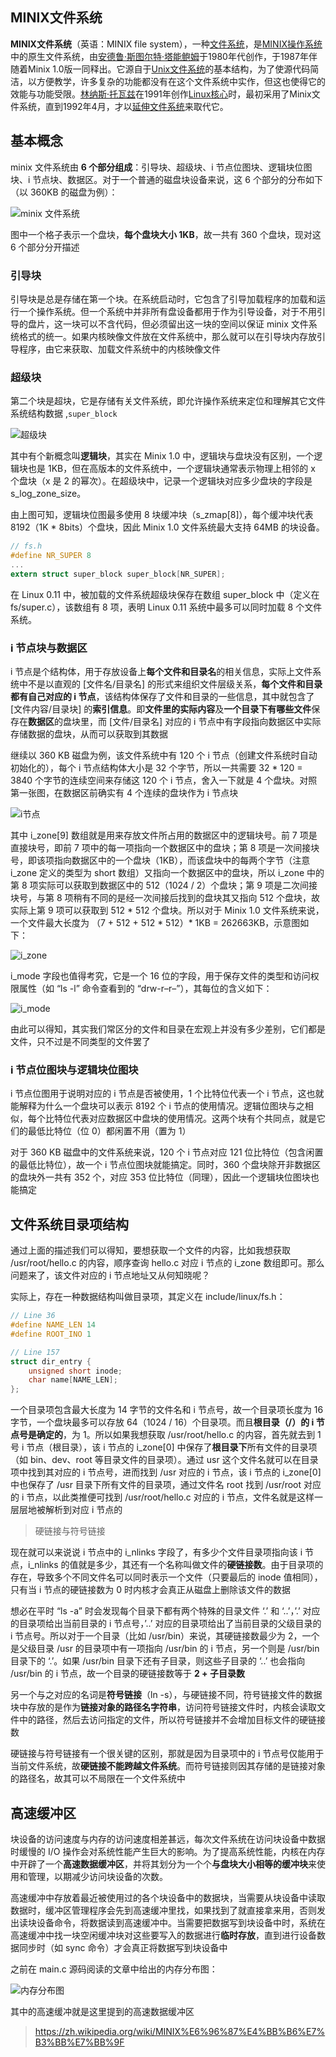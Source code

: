 ## MINIX文件系统

**MINIX文件系统**（英语：MINIX file system），一种[文件系统](https://zh.wikipedia.org/wiki/檔案系統)，是[MINIX](https://zh.wikipedia.org/wiki/MINIX)[操作系统](https://zh.wikipedia.org/wiki/作業系統)中的原生文件系统，由[安德鲁·斯图尔特·塔能鲍姆](https://zh.wikipedia.org/wiki/安德鲁·斯图尔特·塔能鲍姆)于1980年代创作，于1987年伴随着Minix 1.0版一同释出。它源自于[Unix文件系统](https://zh.wikipedia.org/wiki/Unix文件系统)的基本结构，为了使源代码简洁，以方便教学，许多复杂的功能都没有在这个文件系统中实作，但这也使得它的效能与功能受限。[林纳斯·托瓦兹](https://zh.wikipedia.org/wiki/林纳斯·托瓦兹)在1991年创作[Linux核心](https://zh.wikipedia.org/wiki/Linux核心)时，最初采用了Minix文件系统，直到1992年4月，才以[延伸文件系统](https://zh.wikipedia.org/wiki/延伸檔案系統)来取代它。



## 基本概念

minix 文件系统由 **6 个部分组成**：引导块、超级块、i 节点位图块、逻辑块位图块、i 节点块、数据区。对于一个普通的磁盘块设备来说，这 6 个部分的分布如下（以 360KB 的磁盘为例）：

![minix 文件系统](img/m1.png)



图中一个格子表示一个盘块，**每个盘块大小 1KB**，故一共有 360 个盘块，现对这 6 个部分分开描述



### 引导块

​	引导块是总是存储在第一个块。在系统启动时，它包含了引导加载程序的加载和运行一个操作系统。但一个系统中并非所有盘设备都用于作为引导设备，对于不用引导的盘片，这一块可以不含代码，但必须留出这一块的空间以保证 minix 文件系统格式的统一。如果内核映像文件放在文件系统中，那么就可以在引导块内存放引导程序，由它来获取、加载文件系统中的内核映像文件

### 超级块

第二个块是超块，它是存储有关文件系统，即允许操作系统来定位和理解其它文件系统结构数据 ,`super_block`

![超级块](img/m2.png)

其中有个新概念叫**逻辑块**，其实在 Minix 1.0 中，逻辑块与盘块没有区别，一个逻辑块也是 1KB，但在高版本的文件系统中，一个逻辑块通常表示物理上相邻的 x 个盘块（x 是 2 的幂次）。在超级块中，记录一个逻辑块对应多少盘块的字段是 s_log_zone_size。

由上图可知，逻辑块位图最多使用 8 块缓冲块（s_zmap[8]），每个缓冲块代表 8192（1K * 8bits）个盘块，因此 Minix 1.0 文件系统最大支持 64MB 的块设备。

```c
// fs.h
#define NR_SUPER 8
...
extern struct super_block super_block[NR_SUPER];
```

在 Linux 0.11 中，被加载的文件系统超级块保存在数组 super_block 中（定义在 fs/super.c），该数组有 8 项，表明 Linux 0.11 系统中最多可以同时加载 8 个文件系统。



### i 节点块与数据区

i 节点是个结构体，用于存放设备上**每个文件和目录名**的相关信息，实际上文件系统中不是以直观的 [文件名/目录名] 的形式来组织文件层级关系，**每个文件和目录都有自己对应的 i 节点**，该结构体保存了文件和目录的一些信息，其中就包含了 [文件内容/目录块] 的**索引信息**。即**文件里的实际内容**及**一个目录下有哪些文件**保存在**数据区**的盘块里，而 [文件/目录名] 对应的 i 节点中有字段指向数据区中实际存储数据的盘块，从而可以获取到其数据

继续以 360 KB 磁盘为例，该文件系统中有 120 个 i 节点（创建文件系统时自动初始化的），每个 i 节点结构体大小是 32 个字节，所以一共需要 32 * 120 = 3840 个字节的连续空间来存储这 120 个 i 节点，舍入一下就是 4 个盘块。对照第一张图，在数据区前确实有 4 个连续的盘块作为 i 节点块



![i节点](img/m3.png)



其中 i_zone[9] 数组就是用来存放文件所占用的数据区中的逻辑块号。前 7 项是直接块号，即前 7 项中的每一项指向一个数据区中的盘块；第 8 项是一次间接块号，即该项指向数据区中的一个盘块（1KB），而该盘块中的每两个字节（注意 i_zone 定义的类型为 short 数组）又指向一个数据区中的盘块，所以 i_zone 中的第 8 项实际可以获取到数据区中的 512（1024 / 2）个盘块；第 9 项是二次间接块号，与第 8 项稍有不同的是经一次间接后找到的盘块其又指向 512 个盘块，故实际上第 9 项可以获取到 512 * 512 个盘块。所以对于 Minix 1.0 文件系统来说，一个文件最大长度为 （7 + 512 + 512 * 512）* 1KB = 262663KB，示意图如下：

![i_zone](img/m4.png)

i_mode 字段也值得考究，它是一个 16 位的字段，用于保存文件的类型和访问权限属性（如 “ls -l” 命令查看到的 “drw-r–r–”），其每位的含义如下：

![i_mode](img/m5.png)



由此可以得知，其实我们常区分的文件和目录在宏观上并没有多少差别，它们都是文件，只不过是不同类型的文件罢了



### i 节点位图块与逻辑块位图块

i 节点位图用于说明对应的 i 节点是否被使用，1 个比特位代表一个 i 节点，这也就能解释为什么一个盘块可以表示 8192 个 i 节点的使用情况。逻辑位图块与之相似，每个比特位代表对应数据区中盘块的使用情况。这两个块有个共同点，就是它们的最低比特位（位 0）都闲置不用（置为 1）

对于 360 KB 磁盘中的文件系统来说，120 个 i 节点对应 121 位比特位（包含闲置的最低比特位），故一个 i 节点位图块就能搞定。同时，360 个盘块除开非数据区的盘块外一共有 352 个，对应 353 位比特位（同理），因此一个逻辑块位图块也能搞定

## 文件系统目录项结构

通过上面的描述我们可以得知，要想获取一个文件的内容，比如我想获取 /usr/root/hello.c 的内容，顺序查询 hello.c 对应 i 节点的 i_zone 数组即可。那么问题来了，该文件对应的 i 节点地址又从何知晓呢？

实际上，存在一种数据结构叫做目录项，其定义在 include/linux/fs.h：

```c
// Line 36
#define NAME_LEN 14
#define ROOT_INO 1

// Line 157
struct dir_entry {
	unsigned short inode;
	char name[NAME_LEN];
};
```



一个目录项包含最大长度为 14 字节的文件名和 i 节点号，故一个目录项长度为 16 字节，一个盘块最多可以存放 64（1024 / 16）个目录项。而且**根目录（/）的 i 节点号是确定的**，为 1。所以如果我想获取 /usr/root/hello.c 的内容，首先就去到 1 号 i 节点（根目录），该 i 节点的 i_zone[0] 中保存了**根目录下**所有文件的目录项（如 bin、dev、root 等目录文件的目录项）。通过 usr 这个文件名就可以在目录项中找到其对应的 i 节点号，进而找到 /usr 对应的 i 节点，该 i 节点的 i_zone[0] 中也保存了 /usr 目录下所有文件的目录项，通过文件名 root 找到 /usr/root 对应的 i 节点，以此类推便可找到 /usr/root/hello.c 对应的 i 节点，文件名就是这样一层层地被解析到对应 i 节点的

> 硬链接与符号链接

现在就可以来说说 i 节点中的 i_nlinks 字段了，有多少个文件目录项指向该 i 节点，i_nlinks 的值就是多少，其还有一个名称叫做文件的**硬链接数**。由于目录项的存在，导致多个不同文件名可以同时表示一个文件（只要最后的 inode 值相同），只有当 i 节点的硬链接数为 0 时内核才会真正从磁盘上删除该文件的数据

想必在平时 “ls -a” 时会发现每个目录下都有两个特殊的目录文件 ‘.’ 和 ‘..’，’.’ 对应的目录项给出当前目录的 i 节点号，’..’ 对应的目录项给出了当前目录的父级目录的 i 节点号。所以对于一个目录（比如 /usr/bin）来说，其硬链接数最少为 2，一个是父级目录 /usr 的目录项中有一项指向 /usr/bin 的 i 节点，另一个则是 /usr/bin 目录下的 ‘.’。如果 /usr/bin 目录下还有子目录，则这些子目录的 ‘..’ 也会指向 /usr/bin 的 i 节点，故一个目录的硬链接数等于 **2 + 子目录数**

另一个与之对应的名词是**符号链接**（ln -s），与硬链接不同，符号链接文件的数据块中存放的是作为**链接对象的路径名字符串**，访问符号链接文件时，内核会读取文件中的路径，然后去访问指定的文件，所以符号链接并不会增加目标文件的硬链接数

硬链接与符号链接有一个很关键的区别，那就是因为目录项中的 i 节点号仅能用于当前文件系统，故**硬链接不能跨越文件系统**。而符号链接则因其存储的是链接对象的路径名，故其可以不局限在一个文件系统中

## 高速缓冲区

块设备的访问速度与内存的访问速度相差甚远，每次文件系统在访问块设备中数据时缓慢的 I/O 操作会对系统性能产生巨大的影响。为了提高系统性能，内核在内存中开辟了一个**高速数据缓冲区**，并将其划分为一个个**与盘块大小相等的缓冲块**来使用和管理，以期减少访问块设备的次数。

高速缓冲中存放着最近被使用过的各个块设备中的数据块，当需要从块设备中读取数据时，缓冲区管理程序会先到高速缓冲里找，如果找到了就直接拿来用，否则发出读块设备命令，将数据读到高速缓冲中。当需要把数据写到块设备中时，系统在高速缓冲中找一块空闲缓冲块对这些要写入的数据进行**临时存放**，直到进行设备数据同步时（如 sync 命令）才会真正将数据写到块设备中

之前在 main.c 源码阅读的文章中给出的内存分布图：

![内存分布图](img/m6.png)



其中的高速缓冲就是这里提到的高速数据缓冲区





> https://zh.wikipedia.org/wiki/MINIX%E6%96%87%E4%BB%B6%E7%B3%BB%E7%BB%9F
